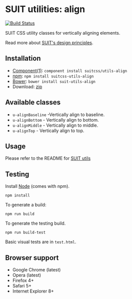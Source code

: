 # SUIT utilities: align

[![Build Status](https://secure.travis-ci.org/suitcss/utils-align.png?branch=master)](http://travis-ci.org/suitcss/utils-align)

SUIT CSS utility classes for vertically aligning elements.

Read more about [SUIT's design principles](https://github.com/suitcss/suit/).

## Installation

* [Component(1)](http://component.io/): `component install suitcss/utils-align`
* [npm](http://npmjs.org/): `npm install suitcss-utils-align`
* [Bower](http://bower.io/): `bower install suit-utils-align`
* Download: [zip](https://github.com/suitcss/utils-align/zipball/master)

## Available classes

* `u-alignBaseline` -Vertically align to baseline.
* `u-alignBottom` - Vertically align to bottom.
* `u-alignMiddle` - Vertically align to middle.
* `u-alignTop` - Vertically align to top.

## Usage

Please refer to the README for [SUIT utils](https://github.com/suitcss/utils/)

## Testing

Install [Node](http://nodejs.org) (comes with npm).

```
npm install
```

To generate a build:

```
npm run build
```

To generate the testing build.

```
npm run build-test
```

Basic visual tests are in `test.html`.

## Browser support

* Google Chrome (latest)
* Opera (latest)
* Firefox 4+
* Safari 5+
* Internet Explorer 8+
